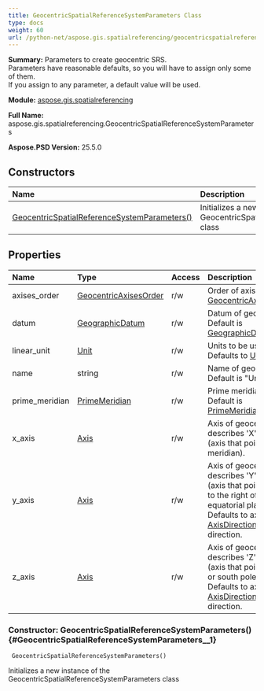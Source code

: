 ```yaml
---
title: GeocentricSpatialReferenceSystemParameters Class
type: docs
weight: 60
url: /python-net/aspose.gis.spatialreferencing/geocentricspatialreferencesystemparameters/
---
```


**Summary:** Parameters to create geocentric SRS.<br/>            Parameters have reasonable defaults, so you will have to assign only some of them.<br/>            If you assign <see langword="null" /> to any parameter, a default value will be used.

**Module:** [aspose.gis.spatialreferencing](/psd/python-net/aspose.gis.spatialreferencing/)

**Full Name:** aspose.gis.spatialreferencing.GeocentricSpatialReferenceSystemParameters

**Aspose.PSD Version:** 25.5.0

## **Constructors**
| **Name** | **Description** |
| :- | :- |
| [GeocentricSpatialReferenceSystemParameters()](#GeocentricSpatialReferenceSystemParameters__1) | Initializes a new instance of the GeocentricSpatialReferenceSystemParameters class |
## **Properties**
| **Name** | **Type** | **Access** | **Description** |
| :- | :- | :- | :- |
| axises_order | [GeocentricAxisesOrder](/psd/python-net/aspose.gis.spatialreferencing/geocentricaxisesorder) | r/w | Order of axises. Defaults to [GeocentricAxisesOrder.XYZ](/psd/python-net/aspose.gis.spatialreferencing/geocentricaxisesorder/). |
| datum | [GeographicDatum](/psd/python-net/aspose.gis.spatialreferencing/geographicdatum) | r/w | Datum of geocentric SRS. Default is [GeographicDatum.wgs84](/psd/python-net/aspose.gis.spatialreferencing/geographicdatum/). |
| linear_unit | [Unit](/psd/python-net/aspose.gis.spatialreferencing/unit) | r/w | Units to be used in this SRS. Defaults to [Unit.meter](/psd/python-net/aspose.gis.spatialreferencing/unit/). |
| name | string | r/w | Name of geocentric SRS. Default is "Unnamed". |
| prime_meridian | [PrimeMeridian](/psd/python-net/aspose.gis.spatialreferencing/primemeridian) | r/w | Prime meridian of this SRS. Default is [PrimeMeridian.greenwich](/psd/python-net/aspose.gis.spatialreferencing/primemeridian/). |
| x_axis | [Axis](/psd/python-net/aspose.gis.spatialreferencing/axis) | r/w | Axis of geocentric SRS that describes 'X' dimension (axis that points at prime meridian). |
| y_axis | [Axis](/psd/python-net/aspose.gis.spatialreferencing/axis) | r/w | Axis of geocentric SRS that describes 'Y' dimension (axis that points to the left or to the right of X axis on equatorial plane).<br/>            Defaults to axis with [AxisDirection.EAST](/psd/python-net/aspose.gis.spatialreferencing/axisdirection/) direction. |
| z_axis | [Axis](/psd/python-net/aspose.gis.spatialreferencing/axis) | r/w | Axis of geocentric SRS that describes 'Z' dimension (axis that points to the north or south pole).<br/>            Defaults to axis with [AxisDirection.NORTH](/psd/python-net/aspose.gis.spatialreferencing/axisdirection/) direction. |


### Constructor: GeocentricSpatialReferenceSystemParameters() {#GeocentricSpatialReferenceSystemParameters__1}


```
 GeocentricSpatialReferenceSystemParameters() 
```

Initializes a new instance of the GeocentricSpatialReferenceSystemParameters class

